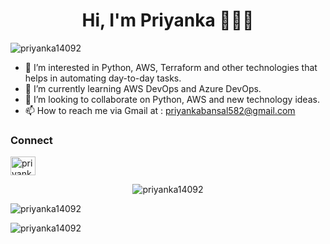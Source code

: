 <h1 align="center">Hi, I'm Priyanka 👋👩‍💻</h1>

<p align="left"> <img src="https://komarev.com/ghpvc/?username=priyanka14092&label=Profile%20views&color=0e75b6&style=flat" alt="priyanka14092" /> </p>

- 👀 I’m interested in Python, AWS, Terraform and other technologies that helps in automating day-to-day tasks.
- 🌱 I’m currently learning AWS DevOps and Azure DevOps.
- 💞️ I’m looking to collaborate on Python, AWS and new technology ideas.
- 📫 How to reach me via Gmail at : priyankabansal582@gmail.com

<h3 align="left">Connect</h3>
<p align="left">
<a href="https://linkedin.com/in/priyanka14092" target="blank"><img align="center" src="https://cdn.jsdelivr.net/npm/simple-icons@3.0.1/icons/linkedin.svg" alt="priyanka14092" height="30" width="40" /></a>
</p>

<p align="center"> <img src=https://github-readme-stats.vercel.app/api?username=priyanka14092&show_icons=true alt="priyanka14092" /> </p>

<p><img align="center" src="https://github-readme-stats.vercel.app/api/top-langs?username=priyanka14092&show_icons=true&locale=en&layout=compact" alt="priyanka14092" /></p>
<p><img align="center" src="https://github-readme-streak-stats.herokuapp.com/?user=priyanka14092&" alt="priyanka14092" /></p>
